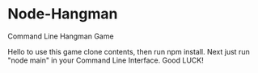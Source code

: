 # Node-Hangman
Command Line Hangman Game

Hello to use this game clone contents, then run npm install.  Next just run "node main" in your Command Line Interface.  Good LUCK!
